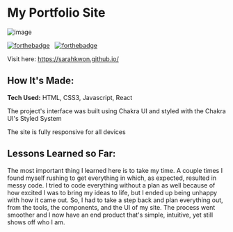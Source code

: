 # My Portfolio Site

![image](https://user-images.githubusercontent.com/55962587/222736834-359ad189-32b8-482b-bbf9-489904147164.png)

[![forthebadge](https://forthebadge.com/images/badges/built-with-love.svg)](https://forthebadge.com) &nbsp;
[![forthebadge](https://forthebadge.com/images/badges/made-with-javascript.svg)](https://forthebadge.com) &nbsp;

Visit here: https://sarahkwon.github.io/

## How It's Made:

**Tech Used:** HTML, CSS3, Javascript, React

The project's interface was built using Chakra UI and styled with the Chakra UI's Styled System

The site is fully responsive for all devices

## Lessons Learned so Far:

The most important thing I learned here is to take my time. A couple times I found myself rushing to get everything in which, as expected, resulted in messy code. 
I tried to code everything without a plan as well because of how excited I was to bring my ideas to life, but I ended up being unhappy with how it came out. So, I had to take a step back and plan everything out, from the tools, the components, and the UI of my site. The process went smoother and I now have an end product that's simple, intuitive, yet still shows off who I am. 






